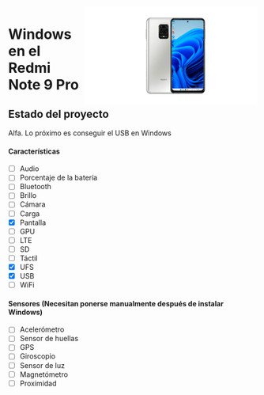 <img align="right" src="https://github.com/Rubanoxd/Port-Windows-11-redmi-note-9_pro/blob/main/Miatoll.png" width="350" alt="Windows 11 Running On A Poco X3 Pro">


# Windows en el Redmi Note 9 Pro

## Estado del proyecto

Alfa. Lo próximo es conseguir el USB en Windows

#### Características

- [ ] Audio 
- [ ] Porcentaje de la batería
- [ ] Bluetooth
- [ ] Brillo
- [ ] Cámara
- [ ] Carga 
- [x] Pantalla
- [ ] GPU
- [ ] LTE 
- [ ] SD 
- [ ] Táctil 
- [x] UFS
- [x] USB 
- [ ] WiFi

#### Sensores (Necesitan ponerse manualmente después de instalar Windows)
- [ ] Acelerómetro
- [ ] Sensor de huellas
- [ ] GPS
- [ ] Giroscopio
- [ ] Sensor de luz
- [ ] Magnetómetro
- [ ] Proximidad
